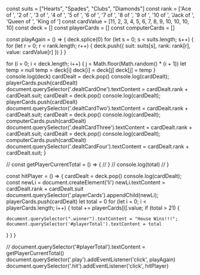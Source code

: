 const suits = ["Hearts", "Spades", "Clubs", "Diamonds"]
const rank = ['Ace of ', '2 of ', '3 of ', '4 of ', '5 of ', '6 of ', '7 of ', '8 of ', '9 of ', '10 of ', 'Jack of ', 'Queen of ', 'King of ']
const cardValue = [11, 2, 3, 4, 5, 6, 7, 8, 9, 10, 10, 10, 10]
const deck = []
const playerCards = []
const computerCards = []

const playAgain = () => {
  deck.splice(0)
  for (let s = 0; s < suits.length; s++) {
    for (let r = 0; r < rank.length; r++) {
      deck.push({
        suit: suits[s],
        rank: rank[r],
        value: cardValue[r]
      })
    }
  }


  for (i = 0; i < deck.length; i++) {
    j = Math.floor(Math.random() * (i + 1))
    let temp = null
    temp = deck[i]
    deck[i] = deck[j]
    deck[j] = temp
  }
  console.log(deck)
  cardDealt = deck.pop()
  console.log(cardDealt); 
  playerCards.push(cardDealt)
  document.querySelector('.dealtCardOne').textContent = cardDealt.rank + cardDealt.suit;
  cardDealt = deck.pop()
  console.log(cardDealt); 
  playerCards.push(cardDealt)
  document.querySelector('.dealtCardTwo').textContent = cardDealt.rank + cardDealt.suit;
  cardDealt = deck.pop()
  console.log(cardDealt); 
  computerCards.push(cardDealt)
  document.querySelector('.dealtCardThree').textContent = cardDealt.rank + cardDealt.suit;
  cardDealt = deck.pop()
  console.log(cardDealt); 
  computerCards.push(cardDealt)
  document.querySelector('.dealtCardFour').textContent = cardDealt.rank + cardDealt.suit;
}

// const getPlayerCurrentTotal = () => {
// }
// console.log(total)
// }

const hitPlayer = () => {
  cardDealt = deck.pop()
  console.log(cardDealt); 
  const newLi = document.createElement('li')
  newLi.textContent = cardDealt.rank + cardDealt.suit
  document.querySelector('.playerCards').appendChild(newLi);
  playerCards.push(cardDealt)
  let total = 0
  for (let i = 0; i < playerCards.length; i++) {
    total += playerCards[i].value;
    if (total > 21) {
    
    document.querySelector(".winner").textContent = "House Wins!!!";
    document.querySelector('#playerTotal').textContent = total
  }
}
}

// document.querySelector('#playerTotal').textContent = getPlayerCurrentTotal()
document.querySelector('.play').addEventListener('click', playAgain)
document.querySelector('.hit').addEventListener('click', hitPlayer)